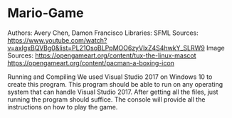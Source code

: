 # Mario-Game

Authors: Avery Chen, Damon Francisco
Libraries: SFML
Sources: https://www.youtube.com/watch?v=axIgxBQVBg0&list=PL21OsoBLPpMOO6zyVlxZ4S4hwkY_SLRW9
Image Sources: https://opengameart.org/content/tux-the-linux-mascot
               https://opengameart.org/content/pacman-a-boxing-icon

Running and Compiling
We used Visual Studio 2017 on Windows 10 to create this program. This program should be able to run on
any operating system that can handle Visual Studio 2017. After getting all the files, just
running the program should suffice. The console will provide all the instructions on how to
play the game. 


